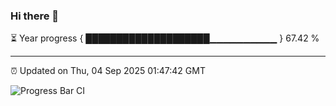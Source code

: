 ### Hi there 👋

⏳ Year progress { ████████████████████▁▁▁▁▁▁▁▁▁▁ } 67.42 %

---

⏰ Updated on Thu, 04 Sep 2025 01:47:42 GMT

![Progress Bar CI](https://github.com/ZhaoGui/ZhaoGui/workflows/Progress%20Bar%20CI/badge.svg)
